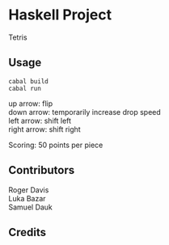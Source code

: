 # Haskell Project

Tetris  

## Usage

```
cabal build
cabal run
```

up arrow: flip  
down arrow: temporarily increase drop speed  
left arrow: shift left  
right arrow: shift right  

Scoring: 50 points per piece  

## Contributors
Roger Davis  
Luka Bazar  
Samuel Dauk  

## Credits
